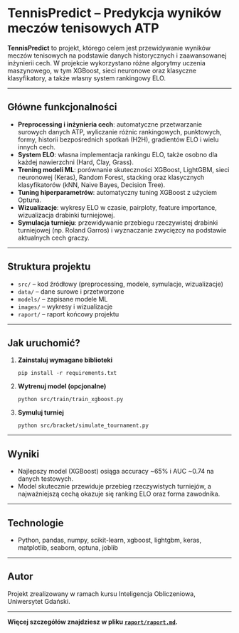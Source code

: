 # TennisPredict – Predykcja wyników meczów tenisowych ATP

**TennisPredict** to projekt, którego celem jest przewidywanie wyników meczów tenisowych na podstawie danych historycznych i zaawansowanej inżynierii cech. W projekcie wykorzystano różne algorytmy uczenia maszynowego, w tym XGBoost, sieci neuronowe oraz klasyczne klasyfikatory, a także własny system rankingowy ELO.

---

## Główne funkcjonalności

- **Preprocessing i inżynieria cech**: automatyczne przetwarzanie surowych danych ATP, wyliczanie różnic rankingowych, punktowych, formy, historii bezpośrednich spotkań (H2H), gradientów ELO i wielu innych cech.
- **System ELO**: własna implementacja rankingu ELO, także osobno dla każdej nawierzchni (Hard, Clay, Grass).
- **Trening modeli ML**: porównanie skuteczności XGBoost, LightGBM, sieci neuronowej (Keras), Random Forest, stacking oraz klasycznych klasyfikatorów (kNN, Naive Bayes, Decision Tree).
- **Tuning hiperparametrów**: automatyczny tuning XGBoost z użyciem Optuna.
- **Wizualizacje**: wykresy ELO w czasie, pairploty, feature importance, wizualizacja drabinki turniejowej.
- **Symulacja turnieju**: przewidywanie przebiegu rzeczywistej drabinki turniejowej (np. Roland Garros) i wyznaczanie zwycięzcy na podstawie aktualnych cech graczy.

---

## Struktura projektu

- `src/` – kod źródłowy (preprocessing, modele, symulacje, wizualizacje)
- `data/` – dane surowe i przetworzone
- `models/` – zapisane modele ML
- `images/` – wykresy i wizualizacje
- `raport/` – raport końcowy projektu

---

## Jak uruchomić?

1. **Zainstaluj wymagane biblioteki**  
   ```
   pip install -r requirements.txt
   ```

2. **Wytrenuj model (opcjonalne)**
   ```
   python src/train/train_xgboost.py
   ```

3. **Symuluj turniej**  
   ```
   python src/bracket/simulate_tournament.py
   ```

---

## Wyniki

- Najlepszy model (XGBoost) osiąga accuracy ~65% i AUC ~0.74 na danych testowych.
- Model skutecznie przewiduje przebieg rzeczywistych turniejów, a najważniejszą cechą okazuje się ranking ELO oraz forma zawodnika.

---

## Technologie

- Python, pandas, numpy, scikit-learn, xgboost, lightgbm, keras, matplotlib, seaborn, optuna, joblib

---

## Autor

Projekt zrealizowany w ramach kursu Inteligencja Obliczeniowa, Uniwersytet Gdański.

---

**Więcej szczegółów znajdziesz w pliku [`raport/raport.md`](raport/raport.md).**

